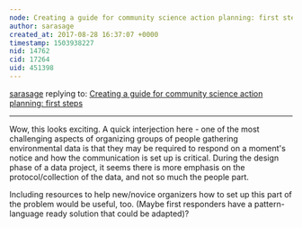 ```yaml
---
node: Creating a guide for community science action planning: first steps
author: sarasage
created_at: 2017-08-28 16:37:07 +0000
timestamp: 1503938227
nid: 14762
cid: 17264
uid: 451398
---
```




[sarasage](../profile/sarasage) replying to: [Creating a guide for community science action planning: first steps](../notes/gretchengehrke/08-16-2017/creating-a-guide-for-community-science-action-planning-first-steps)

----
Wow, this looks exciting. A quick interjection here - one of the most challenging aspects of organizing groups of people gathering environmental data is that they may be required to respond on a moment's notice and how the communication is set up is critical. During the design phase of a data project, it seems there is more emphasis on the protocol/collection of the data, and not so much the people part. 

Including resources to help new/novice organizers how to set up this part of the problem would be useful, too. (Maybe first responders have a pattern-language ready solution that could be adapted)?